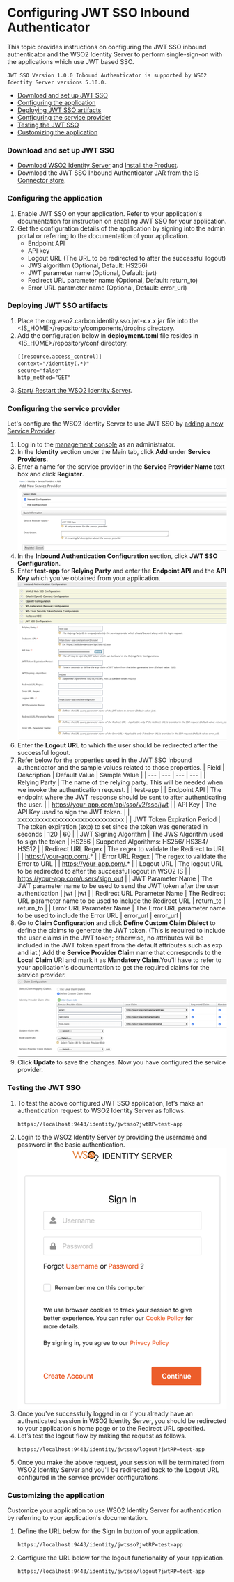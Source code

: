 # Configuring JWT SSO Inbound Authenticator

This topic provides instructions on configuring the JWT SSO inbound authenticator and the WSO2 Identity Server 
to perform single-sign-on with the applications which use JWT based SSO.

````
JWT SSO Version 1.0.0 Inbound Authenticator is supported by WSO2 Identity Server versions 5.10.0. 
````

* [Download and set up JWT SSO](#download-and-set-up-jwt-sso)
* [Configuring the application](#configuring-the-application)
* [Deploying JWT SSO artifacts](#deploying-jwt-sso-artifacts)
* [Configuring the service provider](#configuring-the-service-provider)
* [Testing the JWT SSO](#testing-the-jwt-sso)
* [Customizing the application](#customizing-the-application)

### Download and set up JWT SSO

* [Download WSO2 Identity Server](https://wso2.com/identity-and-access-management) and
[Install the Product](https://is.docs.wso2.com/en/5.10.0/setup/installing-the-product).
* Download the JWT SSO Inbound Authenticator JAR from the 
[IS Connector store](https://github.com/mifrazmurthaja/identity-inbound-auth-jwtsso/releases).

### Configuring the application

1. Enable JWT SSO on your application. Refer to your application's documentation for instruction on enabling JWT SSO
 for your application.
2. Get the configuration details of the application by signing into the admin portal or referring to the
 documentation of your application.
    * Endpoint API
    * API key
    * Logout URL (The URL to be redirected to after the successful logout)
    * JWS algorithm (Optional, Default: HS256)
    * JWT parameter name (Optional, Default: jwt)
    * Redirect URL parameter name (Optional, Default: return_to)
    * Error URL parameter name (Optional, Default: error_url)

### Deploying JWT SSO artifacts

1. Place the org.wso2.carbon.identity.sso.jwt-x.x.x.jar file into the <IS_HOME>/repository/components/dropins
 directory.
2. Add the configuration below in **deployment.toml** file resides in <IS_HOME>/repository/conf directory.
    ````
    [[resource.access_control]]
    context="/identity(.*)"
    secure="false"
    http_method="GET"
    ````
3. [Start/ Restart the WSO2 Identity Server](https://is.docs.wso2.com/en/5.10.0/setup/running-the-product).

### Configuring the service provider

Let's configure the WSO2 Identity Server to use JWT SSO by
[adding a new Service Provider](https://is.docs.wso2.com/en/5.10.0/learn/adding-and-configuring-a-service-provider/).

1. Log in to the
[management console](https://is.docs.wso2.com/en/5.10.0/setup/getting-started-with-the-management-console/) as an
administrator.
2. In the **Identity** section under the Main tab, click **Add** under **Service Providers**.
3. Enter a name for the service provider in the **Service Provider Name** text box and click **Register**.
![Add New Service Provider](images/image1.png)
4. In the **Inbound Authentication Configuration** section, click **JWT SSO Configuration**.
5. Enter **test-app** for **Relying Party** and enter the **Endpoint API** and the **API Key** which you've
 obtained from your application.
![alt text](images/image2.png)
6. Enter the **Logout URL** to which the user should be redirected after the successful logout.
7. Refer below for the properties used in the JWT SSO inbound authenticator and the sample values related to those
 properties.
    | Field | Description | Default Value | Sample Value |
    | --- | --- | --- | --- |
    | Relying Party | The name of the relying party. This will be needed when we invoke the authentication request. |  | test-app |
    | Endpoint API | The endpoint where the JWT response should be sent to after authenticating the user. |  | https://your-app.com/api/sso/v2/sso/jwt |
    | API Key | The API Key used to sign the JWT token. |  | xxxxxxxxxxxxxxxxxxxxxxxxxxxxxxxx |
    | JWT Token Expiration Period | The token expiration (exp) to set since the token was generated in seconds | 120 | 60 |
    | JWT Signing Algorithm | The JWS Algorithm used to sign the token | HS256 | Supported Algorithms: HS256/ HS384/ HS512 |
    | Redirect URL Regex | The regex to validate the Redirect to URL |  | https://your-app.com/.* |
    | Error URL Regex | The regex to validate the Error to URL |  | https://your-app.com/.* |
    | Logout URL | The logout URL to be redirected to after the successful logout in WSO2 IS |  | https://your-app.com/users/sign_out |
    | JWT Parameter Name | The JWT parameter name to be used to send the JWT token after the user authentication | jwt | jwt |
    | Redirect URL Parameter Name | The Redirect URL parameter name to be used to include the Redirect URL | return_to | return_to |
    | Error URL Parameter Name | The Error URL parameter name to be used to include the Error URL | error_url | error_url |
8. Go to **Claim Configuration** and click **Define Custom Claim Dialect** to define the claims to generate the JWT
 token. (This is required to include the user claims in the JWT token; otherwise, no attributes will be included in
 the JWT token apart from the default attributes such as exp and iat.) Add the **Service Provider Claim** name that
 corresponds to the **Local Claim** URI and mark it as **Mandatory Claim**.You'll have to refer to your application's
 documentation to get the required claims for the service provider. 
![alt text](images/image3.png)
8. Click **Update** to save the changes. Now you have configured the service provider.

### Testing the JWT SSO

1. To test the above configured JWT SSO application, let’s make an authentication request to WSO2 Identity Server as
 follows.
    ````
    https://localhost:9443/identity/jwtsso?jwtRP=test-app
    ````
2. Login to the WSO2 Identity Server by providing the username and password in the basic authentication.
![alt text](images/image4.png)
3. Once you've successfully logged in or if you already have an authenticated session in WSO2 Identity Server, you
 should be redirected to your application's home page or to the Redirect URL specified.
4. Let’s test the logout flow by making the request as follows.
    ````
    https://localhost:9443/identity/jwtsso/logout?jwtRP=test-app
    ````
5. Once you make the above request, your session will be terminated from WSO2 Identity Server and you'll be
 redirected back to the Logout URL configured in the service provider configurations.
 
### Customizing the application

Customize your application to use WSO2 Identity Server for authentication by referring to your application's
 documentation.
 
1. Define the URL below for the Sign In button of your application.
    ````
    https://localhost:9443/identity/jwtsso?jwtRP=test-app
    ````
2. Configure the URL below for the logout functionality of your application.
    ````
    https://localhost:9443/identity/jwtsso/logout?jwtRP=test-app
    ````